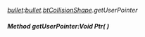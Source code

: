 _[bullet](../../modules/bullet/bullet-module.md):[bullet](../../modules/bullet/bullet-module.md).[btCollisionShape](../../modules/bullet/bullet-btcollisionshape.md).getUserPointer_
##### Method getUserPointer:Void Ptr(  )
